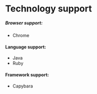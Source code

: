 # Technology support

##### Browser support:
- Chrome

#### Language support:  
- Java
- Ruby

#### Framework support:
- Capybara

